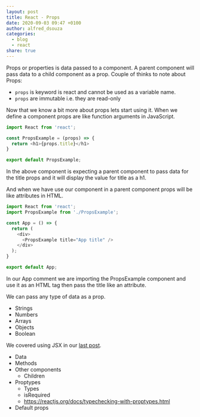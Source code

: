 ```yaml
---
layout: post
title: React - Props
date: 2020-09-03 09:47 +0100
author: alfred_dsouza
categories:
  - blog
  - react
share: true
---
```


Props or properties is data passed to a component. A parent component will pass data to a child component as a prop.
Couple of thinks to note about Props:
- `props` is keyword is react and cannot be used as a variable name.
- `props` are immutable i.e. they are read-only

Now that we know a bit more about props lets start using it. When we define a component props are like function arguments in JavaScript.
```javascript
import React from 'react';

const PropsExample = (props) => {
  return <h1>{props.title}</h1>
}

export default PropsExample;
```

In the above component is expecting a parent component to pass data for the title props and it will display the value for title as a h1.

And when we have use our component in a parent component props will be like attributes in HTML.
```javascript
import React from 'react';
import PropsExample from './PropsExample';

const App = () => {
  return (
    <div>
      <PropsExample title="App title" />
    </div>
  );
}

export default App;
```

In our App comment we are importing the PropsExample component and use it as an HTML tag then pass the title like an attribute.

We can pass any type of data as a prop.
- Strings
- Numbers
- Arrays
- Objects
- Boolean

We covered using JSX in our [last post](/blog/react/jsx-what-is-that/).
- Data
- Methods
- Other components
  - Children
- Proptypes
    - Types
    - isRequired
    - https://reactjs.org/docs/typechecking-with-proptypes.html
- Default props

